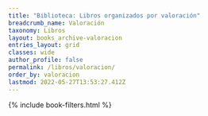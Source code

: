 ```yaml
---
title: "Biblioteca: Libros organizados por valoración"
breadcrumb_name: Valoración
taxonomy: Libros
layout: books_archive-valoracion
entries_layout: grid
classes: wide
author_profile: false
permalink: /libros/valoracion/
order_by: valoracion
lastmod: 2022-05-27T13:53:27.412Z
---
```


{% include book-filters.html %}



